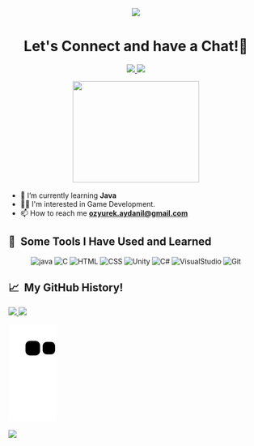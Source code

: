 <p align="center">
  <img src="https://capsule-render.vercel.app/api?type=waving&color=gradient&text=Hey!&height=100&section=header"/>
</p>

<h1 align="center">
  Let's Connect and have a Chat!💬
</h1>

<p align="center">
<a href="https://www.linkedin.com/in/ayda-nil-ozyurek/">
  <img height="50" src="https://user-images.githubusercontent.com/46517096/166973395-19676cd8-f8ec-4abf-83ff-da8243505b82.png"/>
</a>

<a href="https://www.instagram.com/aydozy/">
  <img height="50" src="https://user-images.githubusercontent.com/46517096/166974368-9798f39f-1f46-499c-b14e-81f0a3f83a06.png"/>
</a>
</p>

<p align="center">
<img src="https://user-images.githubusercontent.com/104395137/186489503-c9ac324a-b18d-45b3-bcb5-27f6724b3876.gif" width="250" height="200">
</p>

- 🌱 I’m currently learning **Java**
- 👨‍💻 I'm interested in Game Development.
- 📫 How to reach me **ozyurek.aydanil@gmail.com**


<h2> 🚀 &nbsp;Some Tools I Have Used and Learned</h2>
<p align="center">
 <img src="https://cdn.jsdelivr.net/gh/devicons/devicon/icons/java/java-original.svg" alt="java" width="45" height="45"/>
 <img src="https://cdn.jsdelivr.net/gh/devicons/devicon/icons/c/c-original.svg" alt="C" width="45" height="45"/>
 <img src="https://cdn.jsdelivr.net/gh/devicons/devicon/icons/html5/html5-plain.svg" alt="HTML" width="45" height="45" />
 <img src="https://cdn.jsdelivr.net/gh/devicons/devicon/icons/css3/css3-plain.svg" alt="CSS" width="45" height="45" />
 <img src="https://cdn.jsdelivr.net/gh/devicons/devicon/icons/unity/unity-original.svg" alt="Unity" width="45" height="45" />
 <img src="https://cdn.jsdelivr.net/gh/devicons/devicon/icons/csharp/csharp-plain.svg" alt="C#" width="45" height="45"/>
 <img src="https://cdn.jsdelivr.net/gh/devicons/devicon/icons/visualstudio/visualstudio-plain.svg" alt="VisualStudio" width="45" height="45" />
 <img src="https://cdn.jsdelivr.net/gh/devicons/devicon/icons/git/git-original.svg" alt="Git" width="45" height="45" />
</p>

<h2> 📈 &nbsp;My GitHub History!</h2>
<a href="https://github.com/thepiyushmalhotra">
  <img height="120em" src="https://github-readme-stats.vercel.app/api?username=aydozy&theme=noctis_minimus&show_icons=true" />
  <img height="120em" src="https://github-readme-stats.vercel.app/api/top-langs/?username=aydozy&theme=noctis_minimus&layout=compact" />
</a>

![snake gif](https://github.com/aydozy/aydozy/blob/output/github-contribution-grid-snake.svg)

<p align="left">
  <img src="https://capsule-render.vercel.app/api?type=waving&color=gradient&height=100&section=footer"/>
</p>

